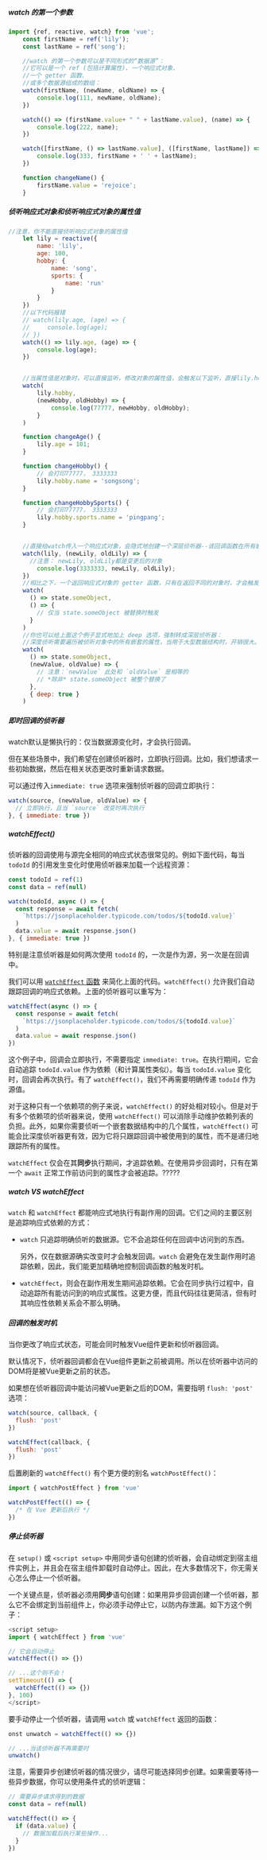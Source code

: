 ##### watch 的第一个参数

```js
import {ref, reactive, watch} from 'vue';
    const firstName = ref('lily');
    const lastName = ref('song');

    //watch 的第一个参数可以是不同形式的“数据源”：
    //它可以是一个 ref (包括计算属性)、一个响应式对象、
    //一个 getter 函数、
    //或多个数据源组成的数组：
    watch(firstName, (newName, oldName) => {
        console.log(111, newName, oldName);
    })

    watch(() => (firstName.value+ " " + lastName.value), (name) => {
        console.log(222, name);
    })

    watch([firstName, () => lastName.value], ([firstName, lastName]) => {
        console.log(333, firstName + ' ' + lastName);
    })

    function changeName() {
        firstName.value = 'rejoice';
    }

```



##### 侦听响应式对象和侦听响应式对象的属性值

```js
//注意，你不能直接侦听响应式对象的属性值
    let lily = reactive({
        name: 'lily',
        age: 100,
        hobby: {
            name: 'song',
            sports: {
                name: 'run'
            }
        }
    })
    //以下代码报错
    // watch(lily.age, (age) => {
    //     console.log(age);
    // })
    watch(() => lily.age, (age) => {
        console.log(age);
    })


    //当属性值是对象时，可以直接监听，修改对象的属性值，会触发以下监听，直接lily.hobby = {}重新赋值，不会触发监听
    watch(
        lily.hobby, 
        (newHobby, oldHobby) => {
            console.log(77777, newHobby, oldHobby);
        }
    )

    function changeAge() {
        lily.age = 101;
    }

    function changeHobby() {
      	// 会打印77777， 3333333
        lily.hobby.name = 'songsong';
    }

    function changeHobbySports() {
      	// 会打印77777， 3333333
        lily.hobby.sports.name = 'pingpang';
    }


	//直接给watch传入一个响应式对象，会隐式地创建一个深层侦听器--该回调函数在所有嵌套的变更时都会被触发：
    watch(lily, (newLily, oldLily) => {
      //注意： newLily, oldLily都是变更后的对象
        console.log(3333333, newLily, oldLily);
    })
	//相比之下，一个返回响应式对象的 getter 函数，只有在返回不同的对象时，才会触发回调：?????
    watch(
      () => state.someObject,
      () => {
        // 仅当 state.someObject 被替换时触发
      }
    )
	//你也可以给上面这个例子显式地加上 deep 选项，强制转成深层侦听器：
	//深度侦听需要遍历被侦听对象中的所有嵌套的属性，当用于大型数据结构时，开销很大。因此请只在必要时才使用它，并且要留意性能。
    watch(
      () => state.someObject,
      (newValue, oldValue) => {
        // 注意：`newValue` 此处和 `oldValue` 是相等的
        // *除非* state.someObject 被整个替换了
      },
      { deep: true }
    )
```





##### 即时回调的侦听器

watch默认是懒执行的：仅当数据源变化时，才会执行回调。

但在某些场景中，我们希望在创建侦听器时，立即执行回调。比如，我们想请求一些初始数据，然后在相关状态更改时重新请求数据。

可以通过传入`immediate: true` 选项来强制侦听器的回调立即执行：

```js
watch(source, (newValue, oldValue) => {
  // 立即执行，且当 `source` 改变时再次执行
}, { immediate: true })

```





##### watchEffect()

侦听器的回调使用与源完全相同的响应式状态很常见的。例如下面代码，每当`todoId` 的引用发生变化时使用侦听器来加载一个远程资源：

```js
const todoId = ref(1)
const data = ref(null)

watch(todoId, async () => {
  const response = await fetch(
    `https://jsonplaceholder.typicode.com/todos/${todoId.value}`
  )
  data.value = await response.json()
}, { immediate: true })

```

特别是注意侦听器是如何两次使用 `todoId` 的，一次是作为源，另一次是在回调中。

我们可以用 [`watchEffect` 函数](https://cn.vuejs.org/api/reactivity-core.html#watcheffect) 来简化上面的代码。`watchEffect()` 允许我们自动跟踪回调的响应式依赖。上面的侦听器可以重写为：

```js
watchEffect(async () => {
  const response = await fetch(
    `https://jsonplaceholder.typicode.com/todos/${todoId.value}`
  )
  data.value = await response.json()
})
```

这个例子中，回调会立即执行，不需要指定 `immediate: true`。在执行期间，它会自动追踪 `todoId.value` 作为依赖（和计算属性类似）。每当 `todoId.value` 变化时，回调会再次执行。有了 `watchEffect()`，我们不再需要明确传递 `todoId` 作为源值。

对于这种只有一个依赖项的例子来说，`watchEffect()` 的好处相对较小。但是对于有多个依赖项的侦听器来说，使用 `watchEffect()` 可以消除手动维护依赖列表的负担。此外，如果你需要侦听一个嵌套数据结构中的几个属性，`watchEffect()` 可能会比深度侦听器更有效，因为它将只跟踪回调中被使用到的属性，而不是递归地跟踪所有的属性。

`watchEffect` 仅会在其**同步**执行期间，才追踪依赖。在使用异步回调时，只有在第一个 `await` 正常工作前访问到的属性才会被追踪。?????

##### watch VS watchEffect

`watch` 和 `watchEffect` 都能响应式地执行有副作用的回调。它们之间的主要区别是追踪响应式依赖的方式：

- `watch` 只追踪明确侦听的数据源。它不会追踪任何在回调中访问到的东西。

  另外，仅在数据源确实改变时才会触发回调。`watch` 会避免在发生副作用时追踪依赖，因此，我们能更加精确地控制回调函数的触发时机。

- `watchEffect`，则会在副作用发生期间追踪依赖。它会在同步执行过程中，自动追踪所有能访问到的响应式属性。这更方便，而且代码往往更简洁，但有时其响应性依赖关系会不那么明确。



##### 回调的触发时机

当你更改了响应式状态，可能会同时触发Vue组件更新和侦听器回调。

默认情况下，侦听器回调都会在Vue组件更新之前被调用。所以在侦听器中访问的DOM将是被Vue更新之前的状态。

如果想在侦听器回调中能访问被Vue更新之后的DOM，需要指明 `flush: 'post'` 选项：

```js
watch(source, callback, {
  flush: 'post'
})

watchEffect(callback, {
  flush: 'post'
})
```

后置刷新的 `watchEffect()` 有个更方便的别名 `watchPostEffect()`：

```js
import { watchPostEffect } from 'vue'

watchPostEffect(() => {
  /* 在 Vue 更新后执行 */
})
```



##### 停止侦听器

在 `setup()` 或 `<script setup>` 中用同步语句创建的侦听器，会自动绑定到宿主组件实例上，并且会在宿主组件卸载时自动停止。因此，在大多数情况下，你无需关心怎么停止一个侦听器。

一个关键点是，侦听器必须用**同步**语句创建：如果用异步回调创建一个侦听器，那么它不会绑定到当前组件上，你必须手动停止它，以防内存泄漏。如下方这个例子：

```js
<script setup>
import { watchEffect } from 'vue'

// 它会自动停止
watchEffect(() => {})

// ...这个则不会！
setTimeout(() => {
  watchEffect(() => {})
}, 100)
</script>
```

要手动停止一个侦听器，请调用 `watch` 或 `watchEffect` 返回的函数：

```js
onst unwatch = watchEffect(() => {})

// ...当该侦听器不再需要时
unwatch()
```

注意，需要异步创建侦听器的情况很少，请尽可能选择同步创建。如果需要等待一些异步数据，你可以使用条件式的侦听逻辑：

```js
// 需要异步请求得到的数据
const data = ref(null)

watchEffect(() => {
  if (data.value) {
    // 数据加载后执行某些操作...
  }
})
```

